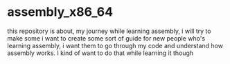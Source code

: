 # assembly_x86_64
this repository is about, my journey while learning assembly, i will try to make some
i want to create some sort of guide for new people who's learning assembly, i want them to go
through my code and understand how assembly works. I kind of want to do that while learning it though

